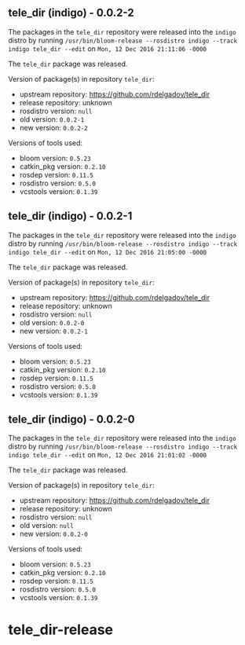 ## tele_dir (indigo) - 0.0.2-2

The packages in the `tele_dir` repository were released into the `indigo` distro by running `/usr/bin/bloom-release --rosdistro indigo --track indigo tele_dir --edit` on `Mon, 12 Dec 2016 21:11:06 -0000`

The `tele_dir` package was released.

Version of package(s) in repository `tele_dir`:

- upstream repository: https://github.com/rdelgadov/tele_dir
- release repository: unknown
- rosdistro version: `null`
- old version: `0.0.2-1`
- new version: `0.0.2-2`

Versions of tools used:

- bloom version: `0.5.23`
- catkin_pkg version: `0.2.10`
- rosdep version: `0.11.5`
- rosdistro version: `0.5.0`
- vcstools version: `0.1.39`


## tele_dir (indigo) - 0.0.2-1

The packages in the `tele_dir` repository were released into the `indigo` distro by running `/usr/bin/bloom-release --rosdistro indigo --track indigo tele_dir --edit` on `Mon, 12 Dec 2016 21:05:00 -0000`

The `tele_dir` package was released.

Version of package(s) in repository `tele_dir`:

- upstream repository: https://github.com/rdelgadov/tele_dir
- release repository: unknown
- rosdistro version: `null`
- old version: `0.0.2-0`
- new version: `0.0.2-1`

Versions of tools used:

- bloom version: `0.5.23`
- catkin_pkg version: `0.2.10`
- rosdep version: `0.11.5`
- rosdistro version: `0.5.0`
- vcstools version: `0.1.39`


## tele_dir (indigo) - 0.0.2-0

The packages in the `tele_dir` repository were released into the `indigo` distro by running `/usr/bin/bloom-release --rosdistro indigo --track indigo tele_dir --edit` on `Mon, 12 Dec 2016 21:01:02 -0000`

The `tele_dir` package was released.

Version of package(s) in repository `tele_dir`:

- upstream repository: https://github.com/rdelgadov/tele_dir
- release repository: unknown
- rosdistro version: `null`
- old version: `null`
- new version: `0.0.2-0`

Versions of tools used:

- bloom version: `0.5.23`
- catkin_pkg version: `0.2.10`
- rosdep version: `0.11.5`
- rosdistro version: `0.5.0`
- vcstools version: `0.1.39`


# tele_dir-release
